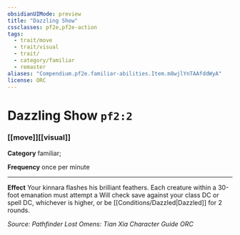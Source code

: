 ```yaml
---
obsidianUIMode: preview
title: "Dazzling Show"
cssclasses: pf2e,pf2e-action
tags:
  - trait/move
  - trait/visual
  - trait/
  - category/familiar
  - remaster
aliases: "Compendium.pf2e.familiar-abilities.Item.m8wjlYnTAAfddWyA"
license: ORC
---
```

# Dazzling Show `pf2:2`

### [[move]][[visual]]

**Category** familiar; 




**Frequency** once per minute

* * *

**Effect** Your kinnara flashes his brilliant feathers. Each creature within a 30-foot emanation must attempt a Will check save against your class DC or spell DC, whichever is higher, or be [[Conditions/Dazzled|Dazzled]] for 2 rounds.

*Source: Pathfinder Lost Omens: Tian Xia Character Guide*
*ORC*